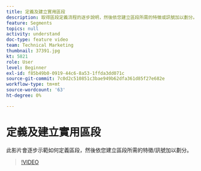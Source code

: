 ```yaml
---
title: 定義及建立實用區段
description: 取得區段定義流程的逐步說明，然後依您建立區段所需的特徵或訊號加以劃分。
feature: Segments
topics: null
activity: understand
doc-type: feature video
team: Technical Marketing
thumbnail: 37391.jpg
kt: 5821
role: User
level: Beginner
exl-id: f85b49b0-0919-44c6-8a53-1ffda3dd071c
source-git-commit: 7c0d2c510851c3bae949b62dfa361d85f27e682e
workflow-type: tm+mt
source-wordcount: '63'
ht-degree: 0%

---
```


# 定義及建立實用區段

此影片會逐步示範如何定義區段，然後依您建立區段所需的特徵/訊號加以劃分。

>[!VIDEO](https://video.tv.adobe.com/v/37391/?quality=12&learn=on)
